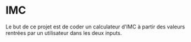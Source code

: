 # IMC
Le but de ce projet est de coder un calculateur d'IMC à partir des valeurs rentrées par un utilisateur dans les deux inputs.
